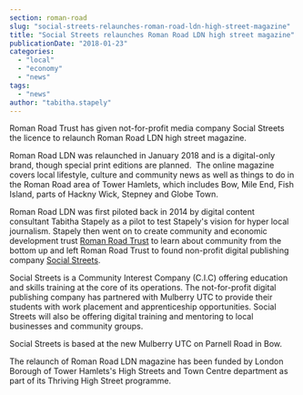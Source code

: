 ```yaml
---
section: roman-road
slug: "social-streets-relaunches-roman-road-ldn-high-street-magazine"
title: "Social Streets relaunches Roman Road LDN high street magazine"
publicationDate: "2018-01-23"
categories: 
  - "local"
  - "economy"
  - "news"
tags: 
  - "news"
author: "tabitha.stapely"
---
```


Roman Road Trust has given not-for-profit media company Social Streets the licence to relaunch Roman Road LDN high street magazine.

Roman Road LDN was relaunched in January 2018 and is a digital-only brand, though special print editions are planned.  The online magazine covers local lifestyle, culture and community news as well as things to do in the Roman Road area of Tower Hamlets, which includes Bow, Mile End, Fish Island, parts of Hackny Wick, Stepney and Globe Town.

Roman Road LDN was first piloted back in 2014 by digital content consultant Tabitha Stapely as a pilot to test Stapely's vision for hyper local journalism. Stapely then went on to create community and economic development trust [Roman Road Trust](https://www.romanroadtrust.co.uk) to learn about community from the bottom up and left Roman Road Trust to found non-profit digital publishing company [Social Streets](https://www.socialstreets.co).

Social Streets is a Community Interest Company (C.I.C) offering education and skills training at the core of its operations. The not-for-profit digital publishing company has partnered with Mulberry UTC to provide their students with work placement and apprenticeship opportunities. Social Streets will also be offering digital training and mentoring to local businesses and community groups.

Social Streets is based at the new Mulberry UTC on Parnell Road in Bow.

The relaunch of Roman Road LDN magazine has been funded by London Borough of Tower Hamlets's High Streets and Town Centre department as part of its Thriving High Street programme.


